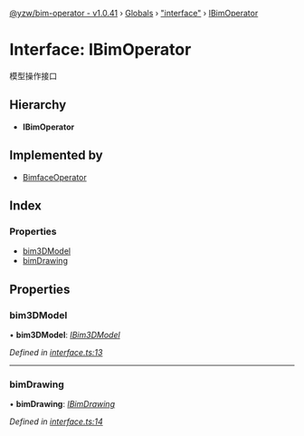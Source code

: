 [@yzw/bim-operator - v1.0.41](../README.md) › [Globals](../globals.md) › ["interface"](../modules/_interface_.md) › [IBimOperator](_interface_.ibimoperator.md)

# Interface: IBimOperator

模型操作接口

## Hierarchy

* **IBimOperator**

## Implemented by

* [BimfaceOperator](../classes/_providers_bimface_operator_.bimfaceoperator.md)

## Index

### Properties

* [bim3DModel](_interface_.ibimoperator.md#bim3dmodel)
* [bimDrawing](_interface_.ibimoperator.md#bimdrawing)

## Properties

###  bim3DModel

• **bim3DModel**: *[IBim3DModel](_interface_.ibim3dmodel.md)*

*Defined in [interface.ts:13](https://github.com/youkaisteve/bim-operator/blob/37a7415/src/interface.ts#L13)*

___

###  bimDrawing

• **bimDrawing**: *[IBimDrawing](_interface_.ibimdrawing.md)*

*Defined in [interface.ts:14](https://github.com/youkaisteve/bim-operator/blob/37a7415/src/interface.ts#L14)*
